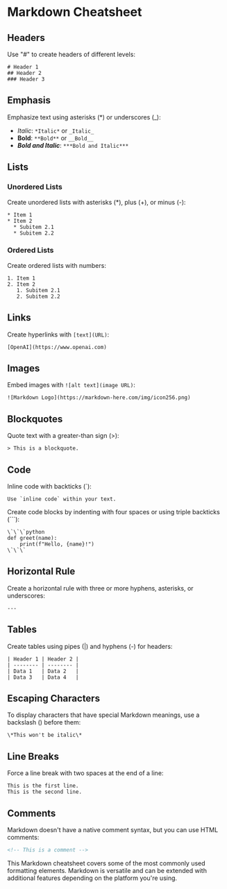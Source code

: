 # Markdown Cheatsheet

## Headers

Use "#" to create headers of different levels:

```
# Header 1
## Header 2
### Header 3
```

## Emphasis

Emphasize text using asterisks (*) or underscores (_):

- *Italic*: `*Italic*` or `_Italic_`
- **Bold**: `**Bold**` or `__Bold__`
- ***Bold and Italic***: `***Bold and Italic***`

## Lists

### Unordered Lists

Create unordered lists with asterisks (*), plus (+), or minus (-):

```
* Item 1
* Item 2
  * Subitem 2.1
  * Subitem 2.2
```

### Ordered Lists

Create ordered lists with numbers:

```
1. Item 1
2. Item 2
   1. Subitem 2.1
   2. Subitem 2.2
```

## Links

Create hyperlinks with `[text](URL)`:

```
[OpenAI](https://www.openai.com)
```

## Images

Embed images with `![alt text](image URL)`:

```
![Markdown Logo](https://markdown-here.com/img/icon256.png)
```

## Blockquotes

Quote text with a greater-than sign (>):

```
> This is a blockquote.
```

## Code

Inline code with backticks (`):

```
Use `inline code` within your text.
```

Create code blocks by indenting with four spaces or using triple backticks (```):

```
\`\`\`python
def greet(name):
    print(f"Hello, {name}!")
\`\`\`
```

## Horizontal Rule

Create a horizontal rule with three or more hyphens, asterisks, or underscores:

```
---
```

## Tables

Create tables using pipes (|) and hyphens (-) for headers:

```
| Header 1 | Header 2 |
| -------- | -------- |
| Data 1   | Data 2   |
| Data 3   | Data 4   |
```

## Escaping Characters

To display characters that have special Markdown meanings, use a backslash (\) before them:

```
\*This won't be italic\*
```

## Line Breaks

Force a line break with two spaces at the end of a line:

```
This is the first line.  
This is the second line.
```

## Comments

Markdown doesn't have a native comment syntax, but you can use HTML comments:

```html
<!-- This is a comment -->
```

This Markdown cheatsheet covers some of the most commonly used formatting elements. Markdown is versatile and can be extended with additional features depending on the platform you're using.
